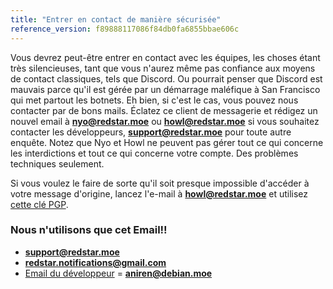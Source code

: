 ```yaml
---
title: "Entrer en contact de manière sécurisée"
reference_version: f89888117086f84db0fa6855bbae606c
---
```

Vous devrez peut-être entrer en contact avec les équipes, les choses étant très silencieuses, tant que vous n'aurez même pas confiance aux moyens de contact classiques, tels que Discord. Ou pourrait penser que Discord est mauvais parce qu'il est gérée par un démarrage maléfique à San Francisco qui met partout les botnets. Eh bien, si c'est le cas, vous pouvez nous contacter par de bons mails. Éclatez ce client de messagerie et rédigez un nouvel email à **nyo@redstar.moe** ou **howl@redstar.moe** si vous souhaitez contacter les développeurs, **support@redstar.moe** pour toute autre enquête. Notez que Nyo et Howl ne peuvent pas gérer tout ce qui concerne les interdictions et tout ce qui concerne votre compte.
Des problèmes techniques seulement.

Si vous voulez le faire de sorte qu'il soit presque impossible d'accéder à votre message d'origine, lancez l'e-mail à **howl@redstar.moe** et utilisez [cette clé PGP](https://pgp.mit.edu/pks/lookup?op=vindex&search=0x40D328300D245DA5).

### Nous n'utilisons que cet Email!!
- [**support@redstar.moe**](mailto:support@redstar.moe)
- [**redstar.notifications@gmail.com**](mailto:redstar.notifications@gmail.com)
- [Email du développeur](/u/1000) = [**aniren@debian.moe**](mailto:aniren@debian.moe)